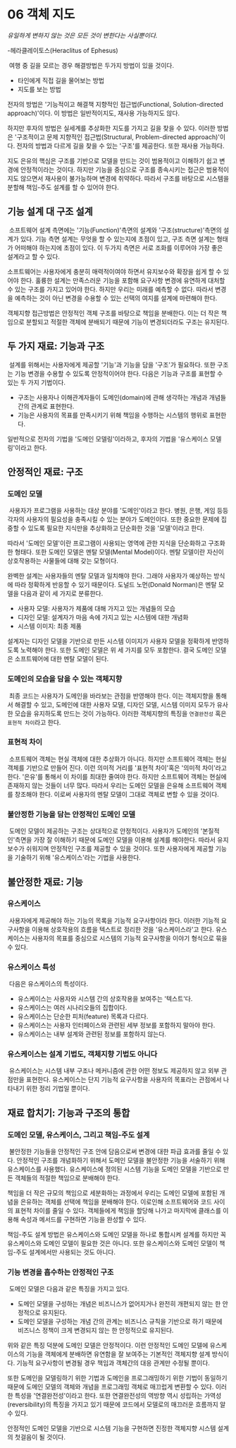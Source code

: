 06 객체 지도
================

*유일하게 변하지 않는 것은 모든 것이 변한다는 사실뿐이다.*<br>

-헤라클레이토스(Heraclitus of Ephesus)

&nbsp;여행 중 길을 모르는 경우 해결방법은 두가지 방법이 있을 것이다.

* 타인에게 직접 길을 물어보는 방법
* 지도를 보는 방법

전자의 방법은 '기능적이고 해결책 지향적인 접근법(Functional, Solution-directed approach)'이다. 이 방법은 일반적이지도, 재사용 가능하지도 않다.

하지만 후자의 방법은 실세계를 추상화한 지도를 가지고 길을 찾을 수 있다. 이러한 방법은 '구조적이고 문제 지향적인 접근법(Structural, Problem-directed approach)'이다. 전자의 방법과 다르게 길을 찾을 수 있는 '구조'를 제공한다. 또한 재사용 가능하다.

지도 은유의 핵심은 구조를 기반으로 모델을 만드는 것이 범용적이고 이해하기 쉽고 변경에 안정적이라는 것이다. 하지만 기능을 중심으로 구조를 종속시키는 접근은 범용적이지도 않으면서 재사용이 불가능하며 변경에 취약하다. 따라서 구조를 바탕으로 시스템을 분할해 책임-주도 설계를 할 수 있어야 한다.

## 기능 설계 대 구조 설계
&nbsp;소프트웨어 설계 측면에는 '기능(Function)'측면의 설계와 '구조(structure)'측면의 설계가 있다. 기능 측면 설계는 무엇을 할 수 있는지에 초점이 있고, 구조 측면 설계는 형태가 어떠해야 하는지에 초점이 있다. 이 두가지 측면은 서로 조화를 이루어야 가장 좋은 설계라고 할 수 있다.

소프트웨어는 사용자에게 충분히 매력적이여야 하면서 유지보수와 확장을 쉽게 할 수 있어야 한다. 훌륭한 설계는 만족스러운 기능을 포함해 요구사항 변경에 유연하게 대처할 수 있는 구조를 가지고 있어야 한다. 하지만 우리는 미래를 예측할 수 없다. 따라서 변경을 예측하는 것이 아닌 변경을 수용할 수 있는 선택의 여지를 설계에 마련해야 한다.

객체지향 접근방법은 안정적인 객체 구조를 바탕으로 책임을 분배한다. 이는 더 작은 책임으로 분할되고 적절한 객체에 분배되기 때문에 기능이 변경되더라도 구조는 유지된다.

## 두 가지 재료: 기능과 구조
&nbsp;설계를 위해서는 사용자에게 제공할 '기능'과 기능을 담을 '구조'가 필요하다. 또한 구조는 기능 변경을 수용할 수 있도록 안정적이어야 한다. 다음은 기능과 구조를 표현할 수 있는 두 가지 기법이다.

* 구조는 사용자나 이해관계자들이 도메인(domain)에 관해 생각하는 개념과 개념들 간의 관계로 표현한다.
* 기능은 사용자의 목표를 만족시키기 위해 책임을 수행하는 시스템의 행위로 표현한다.

일반적으로 전자의 기법을 '도메인 모델링'이라하고, 후자의 기법을 '유스케이스 모델링'이라고 한다.

## 안정적인 재료: 구조

### 도메인 모델
&nbsp;사용자가 프로그램을 사용하는 대상 분야를 '도메인'이라고 한다. 병원, 은행, 게임 등등 각자의 사용자의 필요성을 충족시킬 수 있는 분야가 도메인이다. 또한 중요한 문제에 집중할 수 있도록 필요한 지식만을 추상화하고 단순화한 것을 '모델'이라고 한다.

따라서 '도메인 모델'이란 프로그램이 사용되는 영역에 관한 지식을 단순화하고 구조화한 형태다. 또한 도메인 모델은 멘탈 모델(Mental Model)이다. 멘탈 모델이란 자신이 상호작용하는 사물들에 대해 갖는 모형이다.

완벽한 설계는 사용자들의 멘탈 모델과 일치해야 한다. 그래야 사용자가 예상하는 방식에 따라 정확하게 반응할 수 있기 때문이다. 도널드 노먼(Donald Norman)은 멘탈 모델을 다음과 같이 세 가지로 분류한다.

* 사용자 모델: 사용자가 제품에 대해 가지고 있는 개념들의 모습
* 디자인 모델: 설계자가 마음 속에 가지고 있는 시스템에 대한 개념화
* 시스템 이미지: 최종 제품

설계자는 디자인 모델을 기반으로 만든 시스템 이미지가 사용자 모델을 정확하게 반영하도록 노력해야 한다. 또한 도메인 모델은 위 세 가지를 모두 포함한다. 결국 도메인 모델은 소프트웨어에 대한 멘탈 모델이 된다.

### 도메인의 모습을 담을 수 있는 객체지향
&nbsp;최종 코드는 사용자가 도메인을 바라보는 관점을 반영해야 한다. 이는 객체지향을 통해서 해결할 수 있고, 도메인에 대한 사용자 모델, 디자인 모델, 시스템 이미지 모두가 유사한 모습을 유지하도록 만드는 것이 가능하다. 이러한 객체지향의 특징을 `연결완전성` 혹은 `표현적 차이`라고 한다.

### 표현적 차이
&nbsp;소프트웨어 객체는 현실 객체에 대한 추상화가 아니다. 하지만 소프트웨어 객체는 현실 객체를 기반으로 만들어 진다. 이런 의미적 거리를 '표현적 차이'혹은 '의미적 차이'라고 한다. '은유'를 통해서 이 차이를 최대한 줄여야 한다. 하지만 소프트웨어 객체는 현실에 존재하지 않는 것들이 너무 많다. 따라서 우리는 도메인 모델을 은유해 소프트웨어 객체를 창조해야 한다. 이로써 사용자의 멘탈 모델이 그대로 객체로 변할 수 있을 것이다.

### 불안정한 기능을 담는 안정적인 도메인 모델
&nbsp;도메인 모델이 제공하는 구조는 상대적으로 안정적이다. 사용자가 도메인의 '본질적인'측면을 가장 잘 이해하기 때문에 도메인 모델을 이용해 설계를 해야한다. 따라서 유지보수가 쉬워지며 안정적인 구조를 제공할 수 있을 것이다. 또한 사용자에게 제공할 기능을 기술하기 위해 '유스케이스'라는 기법을 사용한다. 

## 불안정한 재료: 기능

### 유스케이스
&nbsp;사용자에게 제공해야 하는 기능의 목록을 기능적 요구사항이라 한다. 이러한 기능적 요구사항을 이용해 상호작용의 흐름을 텍스트로 정리한 것을 '유스케이스라'고 한다. 유스케이스는 사용자의 목표를 중심으로 시스템의 기능적 요구사항을 이야기 형식으로 묶을 수 있다.

### 유스케이스 특성
&nbsp;다음은 유스케이스의 특성이다.

* 유스케이스는 사용자와 시스템 간의 상호작용을 보여주는 '텍스트'다.
* 유스케이스는 여러 시나리오들의 집합이다.
* 유스케이스는 단순한 피처(feature) 목록과 다르다.
* 유스케이스는 사용자 인터페이스와 관련된 세부 정보를 포함하지 말아야 한다.
* 유스케이스는 내부 설계와 관련된 정보를 포함하지 않는다.

### 유스케이스는 설계 기법도, 객체지향 기법도 아니다
&nbsp;유스케이스는 시스템 내부 구조나 메커니즘에 관한 어떤 정보도 제공하지 않고 외부 관점만을 표현한다. 유스케이스는 단지 기능적 요구사항을 사용자의 목표라는 관점에서 나타내기 위한 정리 기법일 뿐이다.

## 재료 합치기: 기능과 구조의 통합

### 도메인 모델, 유스케이스, 그리고 책임-주도 설계
&nbsp;불안정한 기능들을 안정적인 구조 안에 담음으로써 변경에 대한 파급 효과를 줄일 수 있다. 안정적인 구조를 개념화하기 위해서 도메인 모델을 불안정한 기능을 서술하기 위해 유스케이스를 사용했다. 유스케이스에 정의된 시스템 기능을 도메인 모델을 기반으로 만든 객체들의 적절한 책임으로 분배해야 한다. 

책임을 더 작은 규모의 책임으로 세분화하는 과정에서 우리는 도메인 모델에 포함된 개념을 은유하는 객체를 선택에 책임을 분배해야 한다. 이로인해 소프트웨어와 코드 사이의 표현적 차이를 줄일 수 있다. 객체들에게 책임을 할당해 나가고 마지막에 클래스를 이용해 속성과 메서드를 구현하면 기능을 완성할 수 있다.

책임-주도 설계 방법은 유스케이스와 도메인 모델을 하나로 통합시켜 설계를 하지만 꼭 유스케이스와 도메인 모델이 필요한 것은 아니다. 또한 유스케이스와 도메인 모델이 책임-주도 설계에서만 사용되는 것도 아니다.

### 기능 변경을 흡수하는 안정적인 구조
&nbsp;도메인 모델은 다음과 같은 특징을 가지고 있다.

* 도메인 모델을 구성하는 개념은 비즈니스가 없어지거나 완전히 개편되지 않는 한 안정적으로 유지된다.
* 도메인 모델을 구성하는 개념 간의 관계는 비즈니스 규칙을 기반으로 하기 때문에 비즈니스 정책이 크게 변경되지 않는 한 안정적으로 유지된다.

위와 같은 특징 덕분에 도메인 모델은 안정적이다. 이런 안정적인 도메인 모델에 유스케이스의 기능을 객체에게 분배하면 유연함을 잘 보여주는 기본적인 객체지향 설계 방식이다. 기능적 요구사항이 변경될 경우 책임과 객체간의 대응 관계만 수정될 뿐이다.

또한 도메인을 모델링하기 위한 기법과 도메인을 프로그래밍하기 위한 기법이 동일하기 때문에 도메인 모델의 객체와 개념을 프로그래밍 객체로 매끄럽게 변환할 수 있다. 이러한 특성을 '연결완전성'이라고 한다. 또한 연결완전성의 역방향 역시 성립하는 가역성(reversibility)의 특징을 가지고 있기 때문에 코드에서 모델로의 매끄러운 흐름까지 알 수 있다.

안정적인 도메인 모델을 기반으로 시스템 기능을 구현하면 진정한 객체지향 시스템 설계의 첫걸음이 될 것이다.